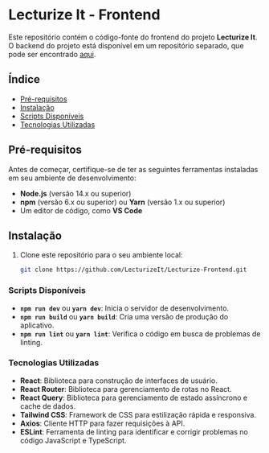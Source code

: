 # Lecturize It - Frontend

Este repositório contém o código-fonte do frontend do projeto **Lecturize It**. O backend do projeto está disponível em um repositório separado, que pode ser encontrado [aqui](https://github.com/LecturizeIt/Lecturize-Backend).

## Índice

- [Pré-requisitos](#pré-requisitos)
- [Instalação](#instalação)
- [Scripts Disponíveis](#scripts-disponíveis)
- [Tecnologias Utilizadas](#tecnologias-utilizadas)

## Pré-requisitos

Antes de começar, certifique-se de ter as seguintes ferramentas instaladas em seu ambiente de desenvolvimento:

- **Node.js** (versão 14.x ou superior)
- **npm** (versão 6.x ou superior) ou **Yarn** (versão 1.x ou superior)
- Um editor de código, como **VS Code**

## Instalação

1. Clone este repositório para o seu ambiente local:

   ```bash
   git clone https://github.com/LecturizeIt/Lecturize-Frontend.git

### Scripts Disponíveis

- **`npm run dev`** ou **`yarn dev`**: Inicia o servidor de desenvolvimento.
- **`npm run build`** ou **`yarn build`**: Cria uma versão de produção do aplicativo.
- **`npm run lint`** ou **`yarn lint`**: Verifica o código em busca de problemas de linting.

### Tecnologias Utilizadas

- **React**: Biblioteca para construção de interfaces de usuário.
- **React Router**: Biblioteca para gerenciamento de rotas no React.
-  **React Query**: Biblioteca para gerenciamento de estado assíncrono e cache de dados.
- **Tailwind CSS**: Framework de CSS para estilização rápida e responsiva.
- **Axios**: Cliente HTTP para fazer requisições à API.
- **ESLint**: Ferramenta de linting para identificar e corrigir problemas no código JavaScript e TypeScript.
